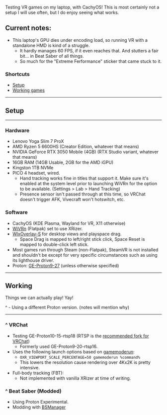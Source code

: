 Testing VR games on my laptop, with CachyOS!
This is most certainly not a setup I will use often, but I do enjoy seeing what works.

## Current notes:
- This laptop's GPU dies under encoding load, so running VR with a standalone HMD is kind of a struggle.
  - It hardly manages 60 FPS, if it even reaches that. And stutters a fair bit... in Beat Saber of all things.
  - So much for the "Extreme Ferformance" sticker that came stuck to it.

### Shortcuts
- [Setup](#setup)
- [Working games](#working)

---

## Setup

---

### Hardware
- Lenovo Yoga Slim 7 ProX
- AMD Ryzen 5 6600HS (Creator Edition, whatever that means)
- NVIDIA GeForce RTX 3050 Mobile (4GB) (RTX Studio variant, whatever that means)
- 16GB RAM (14GB Usable, 2GB for the AMD iGPU)
- Kingston 1TB NVMe
- PICO 4 headset, wired.
    - Hand tracking works fine in titles that support it. Make sure it's enabled at the system level prior to launching WiVRn for the option to be available. (Settings > Lab > Hand Tracking)
    - Presence sensor isn't passed through at this time, so VRChat doesn't trigger AFK, Vivecraft won't hotswitch, etc.

### Software
- CachyOS (KDE Plasma, Wayland for VR, X11 otherwise)
- [WiVRn](https://github.com/WiVRn/WiVRn) (Flatpak) set to use XRizer.
- [WlxOverlay-S](https://github.com/galister/wlx-overlay-s) for desktop views and playspace drag.
    - Space Drag is mapped to left/right stick click, Space Reset is mapped to double-click left stick.
- Most games run through Steam (non-Flatpak), SteamVR is not installed and shouldn't be except for very specific circumstances such as using its lighthouse driver.
- Proton: [GE-Proton9-27](https://github.com/GloriousEggroll/proton-ge-custom/releases/tag/GE-Proton9-27) (unless otherwise specified)

---

## Working
Things we can actually play! Yay!

^ - Using a different Proton version. (notes will mention why)

---

### ^ VRChat
- Testing GE-Proton10-15-rtsp18 (RTSP is the [recommended fork for VRChat](https://lvra.gitlab.io/docs/vrchat/#recommended-proton))
    - Formerly used GE-Proton9-20-rtsp16.
- Uses the following launch options based on [gamemoderun](https://github.com/FeralInteractive/gamemode):
    - `OXR_VIEWPORT_SCALE_PERCENTAGE=50 gamemoderun %command%`
    - This lowers the resolution cause rendering over 4Kx2K is pretty intensive.
- Full-body tracking (FBT):
  - Not implemented with vanilla XRizer at time of writing.

### ^ Beat Saber (Modded)
- Using Proton Experimental.
- Modding with [BSManager](https://github.com/Zagrios/bs-manager)
